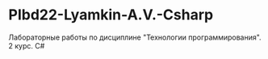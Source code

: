 # PIbd22-Lyamkin-A.V.-Csharp
Лабораторные работы по дисциплине "Технологии программирования". 2 курс. C#
